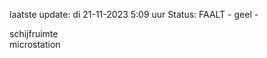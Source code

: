 laatste update: 
di 21-11-2023  5:09   uur 
Status: FAALT - geel - 
<div class="service R">schijfruimte</div><div class="service R">microstation</div>
